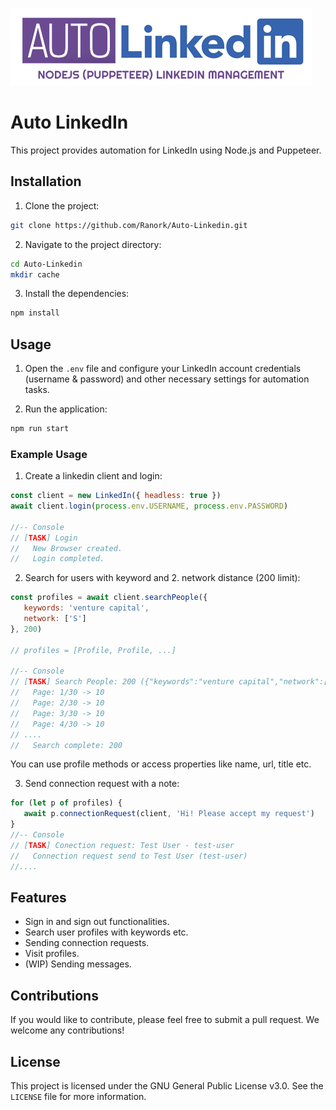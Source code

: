 ![Auto Linkedin](https://github.com/Ranork/Auto-Linkedin/blob/main/logo.png?raw=true)

# Auto LinkedIn

This project provides automation for LinkedIn using Node.js and Puppeteer.

## Installation

1. Clone the project:
```bash
git clone https://github.com/Ranork/Auto-Linkedin.git
```

2. Navigate to the project directory:
```bash
cd Auto-Linkedin
mkdir cache
```

3. Install the dependencies:
```bash
npm install
```

## Usage

1. Open the `.env` file and configure your LinkedIn account credentials (username & password) and other necessary settings for automation tasks.

2. Run the application:
```bash
npm run start
```


### Example Usage

1. Create a linkedin client and login:
```js
const client = new LinkedIn({ headless: true })
await client.login(process.env.USERNAME, process.env.PASSWORD)

//-- Console
// [TASK] Login
//   New Browser created.
//   Login completed.
```

2. Search for users with keyword and 2. network distance (200 limit):
```js
const profiles = await client.searchPeople({
   keywords: 'venture capital',
   network: ['S']
}, 200)

// profiles = [Profile, Profile, ...]

//-- Console
// [TASK] Search People: 200 ({"keywords":"venture capital","network":["S"]})
//   Page: 1/30 -> 10
//   Page: 2/30 -> 10
//   Page: 3/30 -> 10
//   Page: 4/30 -> 10
// ....
//   Search complete: 200
```
You can use profile methods or access properties like name, url, title etc.

3. Send connection request with a note:
```js
for (let p of profiles) {
   await p.connectionRequest(client, 'Hi! Please accept my request')
}
//-- Console
// [TASK] Conection request: Test User - test-user
//   Connection request send to Test User (test-user)
//....
```


## Features

- Sign in and sign out functionalities.
- Search user profiles with keywords etc.
- Sending connection requests.
- Visit profiles.
- (WIP) Sending messages.

## Contributions

If you would like to contribute, please feel free to submit a pull request. We welcome any contributions!

## License

This project is licensed under the GNU General Public License v3.0. See the `LICENSE` file for more information.
